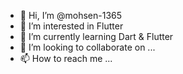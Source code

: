 - 👋 Hi, I’m @mohsen-1365
- 👀 I’m interested in Flutter
- 🌱 I’m currently learning Dart & Flutter
- 💞️ I’m looking to collaborate on ...
- 📫 How to reach me ...

<!---
mohsen-1365/mohsen-1365 is a ✨ special ✨ repository because its `README.md` (this file) appears on your GitHub profile.
You can click the Preview link to take a look at your changes.
--->
